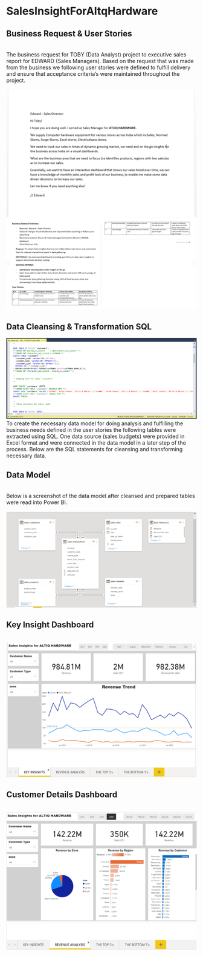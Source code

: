 # SalesInsightForAltqHardware
<h2>Business Request & User Stories</h2><br>
The business request for TOBY (Data Analyst) project to executive sales report for EDWARD (Sales Managers). 
Based on the request that was made from the business we following user stories were defined to fulfill delivery and ensure that acceptance criteria’s were maintained throughout the project.<br><br>
<img src='BR.PNG'>
<br>
<img src='BMO.PNG'>
<h2>Data Cleansing & Transformation SQL</h2>
<img src='MYSQL.PNG'>
<br>
To create the necessary data model for doing analysis and fulfilling the business needs defined in the user stories the following tables were extracted using SQL.
One data source (sales budgets) were provided in Excel format and were connected in the data model in a later step of the process.
Below are the SQL statements for cleansing and transforming necessary data.
<br>
<h2>Data Model</h2>
<br>
Below is a screenshot of the data model after cleansed and prepared tables were read into Power BI.
<br>
<br>
<img src='DM.PNG'>
<br>
<h2>Key Insight Dashboard</h2>
<br>
<img src='insight.PNG'>
<br>
<h2>Customer Details Dashboard</h2>
<br>
<img src='revenue.PNG'>
